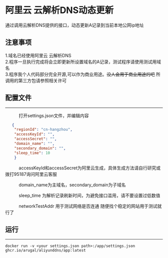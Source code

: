 # 阿里云 云解析DNS动态更新

通过调用云解析DNS提供的接口，动态更新A记录到当前本地公网ip地址

## 注意事项

1.域名已经使用阿里云 云解析DNS <br/>
2.程序一旦执行完成将会立即更新所设置域名的A记录，测试程序请使用测试用域名 <br/>
3.程序我个人代码部分完全开源,可以作为商业用途。~~没人会用于商业用途的吧~~ 所调用的第三方包请参照相关许可 <br/>

## 配置文件
***

&nbsp;&nbsp;&nbsp;&nbsp;&nbsp;&nbsp;&nbsp;&nbsp;&nbsp;&nbsp;
打开settings.json文件，并编辑内容
```json
   {
    "regionId": "cn-hangzhou",
    "accessKeyId": "",
    "accessSecret": "",
    "domain_name": "",
    "secondary_domain": "",
    "sleep_time": 10
    }
```
&nbsp;&nbsp;&nbsp;&nbsp;&nbsp;&nbsp;&nbsp;&nbsp;&nbsp;&nbsp;
accessKeyId和accessSecret为阿里云生成，具体生成方法请自行研究或拨打95187询问阿里云客服<br>

&nbsp;&nbsp;&nbsp;&nbsp;&nbsp;&nbsp;&nbsp;&nbsp;&nbsp;&nbsp;
domain_name为主域名，secondary_domain为子域名<br>

&nbsp;&nbsp;&nbsp;&nbsp;&nbsp;&nbsp;&nbsp;&nbsp;&nbsp;&nbsp;
sleep_time 为解析记录刷新时间，为避免接口滥用，请不要设置过低数值<br>

&nbsp;&nbsp;&nbsp;&nbsp;&nbsp;&nbsp;&nbsp;&nbsp;&nbsp;&nbsp;
networkTestAddr 用于测试网络是否连通 随便找个稳定的网站用于测试就行了<br>

## 运行
***

`docker run -v <your settings.json path>:/app/settings.json ghcr.io/arugal/aliyunddns/app:latest`


